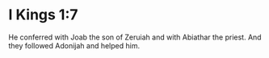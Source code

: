 # I Kings 1:7

He conferred with Joab the son of Zeruiah and with Abiathar the priest. And they followed Adonijah and helped him.
